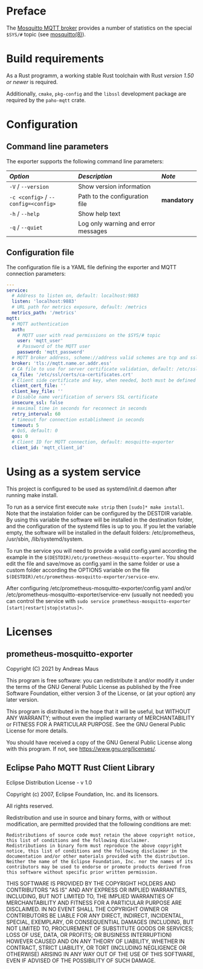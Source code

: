 # Preface
The [Mosquitto MQTT broker](https://mosquitto.org) provides a number of statistics on the special `$SYS/#` topic (see [mosquitto(8)](https://mosquitto.org/man/mosquitto-8.html)).

# Build requirements
As a Rust programm, a working stable Rust toolchain with Rust *version 1.50 or newer* is required.

Additionally, `cmake`, `pkg-config` and the `libssl` development package are required by the `paho-mqtt` crate.

# Configuration
## Command line parameters
The exporter supports the following command line parameters:

| *Option* | *Description* | *Note* |
|:------------|:--------|:-------|
| `-V` / `--version` | Show version information | |
| `-c <config>` / `--config=<config>`| Path to the configuration file | **mandatory** |
| `-h` / `--help` | Show help text | |
| `-q` / `--quiet` | Log only warning and error messages | |

## Configuration file
The configuration file is a YAML file defining the exporter and MQTT connection parameters:

```yaml
---
service:
  # Address to listen on, default: localhost:9883
  listen: 'localhost:9883'
  # URL path for metrics exposure, default: /metrics
  metrics_path: '/metrics'
mqtt:
  # MQTT authentication
  auth:
    # MQTT user with read permissions on the $SYS/# topic
    user: 'mqtt_user'
    # Password of the MQTT user
    password: 'mqtt_password'
  # MQTT broker address, scheme://address valid schemes are tcp and ssl
  broker: 'tls://mqtt.name.or.addr.ess'
  # CA file to use for server certificate validation, default: /etc/ssl/certs/ca-certificates.crt
  ca_file: '/etc/ssl/certs/ca-certificates.crt'
  # Client side certificate and key, when needed, both must be defined
  client_cert_file: ''
  client_key_file: ''
  # Disable name verification of servers SSL certificate
  insecure_ssl: false
  # maximal time in seconds for reconnect in seconds
  retry_interval: 60
  # timeout for connection establishment in seconds
  timeout: 5
  # QoS, default: 0
  qos: 0
  # Client ID for MQTT connection, default: mosquitto-exporter
  client_id: 'mqtt_client_id'
```
# Using as a system service

This project is configured to be used as systemd/init.d daemon after running make install.

To run as a service first execute `make strip` then `[sudo]* make install`. Note that the instalation
folder can be configured by the DESTDIR variable. By using this variable the software will
be installed in the destination folder, and the configuration of the systemd files is up to you.
If you let the variable empty, the software will be installed in the default folders: /etc/prometheus, /usr/sbin, /lib/systemd/system.

To run the service you will need to provide a valid config.yaml according the example in
the `$(DESTDIR)/etc/prometheus-mosquitto-exporter`. You should edit the file and save/move as config.yaml 
in the same folder or use a custom folder according the OPTIONS variable on the file `$(DESTDIR)/etc/prometheus-mosquitto-exporter/service-env`.

After configuring /etc/prometheus-mosquitto-exporter/config.yaml and/or /etc/prometheus-mosquitto-exporter/service-env (usually not needed)
you can control the service with `sudo service prometheus-mosquitto-exporter [start|restart|stop|status]+`.


# Licenses
## prometheus-mosquitto-exporter
Copyright (C) 2021 by Andreas Maus

This program is free software: you can redistribute it and/or modify
it under the terms of the GNU General Public License as published by
the Free Software Foundation, either version 3 of the License, or
(at your option) any later version.

This program is distributed in the hope that it will be useful,
but WITHOUT ANY WARRANTY; without even the implied warranty of
MERCHANTABILITY or FITNESS FOR A PARTICULAR PURPOSE.  See the
GNU General Public License for more details.

You should have received a copy of the GNU General Public License
along with this program.  If not, see <https://www.gnu.org/licenses/>.

## Eclipse Paho MQTT Rust Client Library

Eclipse Distribution License - v 1.0

Copyright (c) 2007, Eclipse Foundation, Inc. and its licensors.

All rights reserved.

Redistribution and use in source and binary forms, with or without modification, are permitted provided that the following conditions are met:

    Redistributions of source code must retain the above copyright notice, this list of conditions and the following disclaimer.
    Redistributions in binary form must reproduce the above copyright notice, this list of conditions and the following disclaimer in the documentation and/or other materials provided with the distribution.
    Neither the name of the Eclipse Foundation, Inc. nor the names of its contributors may be used to endorse or promote products derived from this software without specific prior written permission. 

THIS SOFTWARE IS PROVIDED BY THE COPYRIGHT HOLDERS AND CONTRIBUTORS "AS IS" AND ANY EXPRESS OR IMPLIED WARRANTIES, INCLUDING, BUT NOT LIMITED TO, THE IMPLIED WARRANTIES OF MERCHANTABILITY AND FITNESS FOR A PARTICULAR PURPOSE ARE DISCLAIMED. IN NO EVENT SHALL THE COPYRIGHT OWNER OR CONTRIBUTORS BE LIABLE FOR ANY DIRECT, INDIRECT, INCIDENTAL, SPECIAL, EXEMPLARY, OR CONSEQUENTIAL DAMAGES (INCLUDING, BUT NOT LIMITED TO, PROCUREMENT OF SUBSTITUTE GOODS OR SERVICES; LOSS OF USE, DATA, OR PROFITS; OR BUSINESS INTERRUPTION) HOWEVER CAUSED AND ON ANY THEORY OF LIABILITY, WHETHER IN CONTRACT, STRICT LIABILITY, OR TORT (INCLUDING NEGLIGENCE OR OTHERWISE) ARISING IN ANY WAY OUT OF THE USE OF THIS SOFTWARE, EVEN IF ADVISED OF THE POSSIBILITY OF SUCH DAMAGE.


